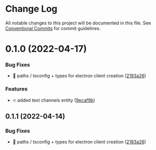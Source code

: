 # Change Log

All notable changes to this project will be documented in this file.
See [Conventional Commits](https://conventionalcommits.org) for commit guidelines.

# 0.1.0 (2022-04-17)


### Bug Fixes

* :hammer: paths / tsconfig + types for electron client creation ([2183a26](https://github.com/Mihir9702/Imari/commit/2183a2616102d36e4edea3e32b47d837812613ca))


### Features

* :fire: added text channels entity ([9ecaf9b](https://github.com/Mihir9702/Imari/commit/9ecaf9bd834fe41b30380303b763dc76913e6882))





## 0.1.1 (2022-04-14)


### Bug Fixes

* :hammer: paths / tsconfig + types for electron client creation ([2183a26](https://github.com/Mihir9702/Imari/commit/2183a2616102d36e4edea3e32b47d837812613ca))
